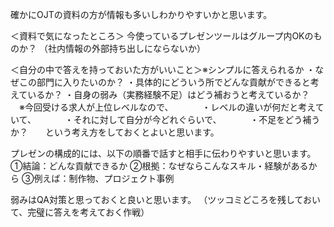 確かにOJTの資料の方が情報も多いしわかりやすいかと思います。
 
＜資料で気になったところ＞
今使っているプレゼンツールはグループ内OKのものか？
（社内情報の外部持ち出しにならないか）
 
＜自分の中で答えを持っておいた方がいいこと＞※シンプルに答えられるか
・なぜこの部門に入りたいのか？
・具体的にどういう所でどんな貢献ができると考えているか？
・自身の弱み（実務経験不足）はどう補おうと考えているか？
　※今回受ける求人が上位レベルなので、
　　　・レベルの違いが何だと考えていて、
　　　・それに対して自分が今どれぐらいで、
　　　・不足をどう補うか？　　という考え方をしておくとよいと思います。

プレゼンの構成的には、以下の順番で話すと相手に伝わりやすいと思います。
①結論：どんな貢献できるか
②根拠：なぜならこんなスキル・経験があるから
③例えば：制作物、プロジェクト事例
 
弱みはQA対策と思っておくと良いと思います。
（ツッコミどころを残しておいて、完璧に答えを考えておく作戦）
 